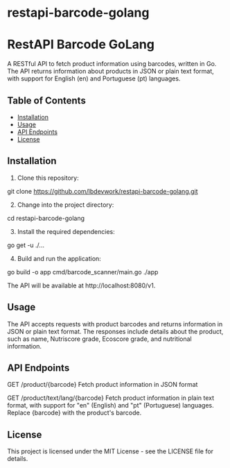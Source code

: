 # restapi-barcode-golang

# RestAPI Barcode GoLang

A RESTful API to fetch product information using barcodes, written in Go. The API returns information about products in JSON or plain text format, with support for English (en) and Portuguese (pt) languages.

## Table of Contents

- [Installation](#installation)
- [Usage](#usage)
- [API Endpoints](#api-endpoints)
- [License](#license)

## Installation

1. Clone this repository:

git clone https://github.com/lbdevwork/restapi-barcode-golang.git 

2. Change into the project directory:

cd restapi-barcode-golang

3. Install the required dependencies:

go get -u ./...

4. Build and run the application:

go build -o app cmd/barcode_scanner/main.go
./app

The API will be available at http://localhost:8080/v1.


## Usage
The API accepts requests with product barcodes and returns information in JSON or plain text format. The responses include details about the product, such as name, Nutriscore grade, Ecoscore grade, and nutritional information.

## API Endpoints
GET /product/{barcode}
Fetch product information in JSON format

GET /product/text/lang/{barcode}
Fetch product information in plain text format, with support for "en" (English) and "pt" (Portuguese) languages. Replace {barcode} with the product's barcode.

## License
This project is licensed under the MIT License - see the LICENSE file for details.